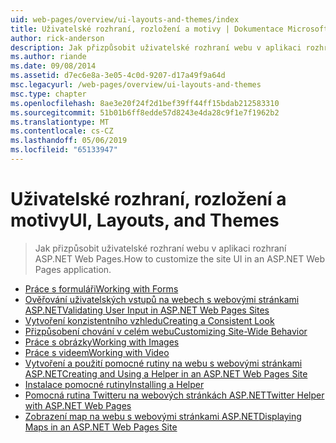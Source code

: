```yaml
---
uid: web-pages/overview/ui-layouts-and-themes/index
title: Uživatelské rozhraní, rozložení a motivy | Dokumentace Microsoftu
author: rick-anderson
description: Jak přizpůsobit uživatelské rozhraní webu v aplikaci rozhraní ASP.NET Web Pages.
ms.author: riande
ms.date: 09/08/2014
ms.assetid: d7ec6e8a-3e05-4c0d-9207-d17a49f9a64d
msc.legacyurl: /web-pages/overview/ui-layouts-and-themes
msc.type: chapter
ms.openlocfilehash: 8ae3e20f24f2d1bef39ff44ff15bdab212583310
ms.sourcegitcommit: 51b01b6ff8edde57d8243e4da28c9f1e7f1962b2
ms.translationtype: MT
ms.contentlocale: cs-CZ
ms.lasthandoff: 05/06/2019
ms.locfileid: "65133947"
---
```

# <a name="ui-layouts-and-themes"></a><span data-ttu-id="14990-103">Uživatelské rozhraní, rozložení a motivy</span><span class="sxs-lookup"><span data-stu-id="14990-103">UI, Layouts, and Themes</span></span>

> <span data-ttu-id="14990-104">Jak přizpůsobit uživatelské rozhraní webu v aplikaci rozhraní ASP.NET Web Pages.</span><span class="sxs-lookup"><span data-stu-id="14990-104">How to customize the site UI in an ASP.NET Web Pages application.</span></span>

- [<span data-ttu-id="14990-105">Práce s formuláři</span><span class="sxs-lookup"><span data-stu-id="14990-105">Working with Forms</span></span>](4-working-with-forms.md)
- [<span data-ttu-id="14990-106">Ověřování uživatelských vstupů na webech s webovými stránkami ASP.NET</span><span class="sxs-lookup"><span data-stu-id="14990-106">Validating User Input in ASP.NET Web Pages Sites</span></span>](validating-user-input-in-aspnet-web-pages-sites.md)
- [<span data-ttu-id="14990-107">Vytvoření konzistentního vzhledu</span><span class="sxs-lookup"><span data-stu-id="14990-107">Creating a Consistent Look</span></span>](3-creating-a-consistent-look.md)
- [<span data-ttu-id="14990-108">Přizpůsobení chování v celém webu</span><span class="sxs-lookup"><span data-stu-id="14990-108">Customizing Site-Wide Behavior</span></span>](18-customizing-site-wide-behavior.md)
- [<span data-ttu-id="14990-109">Práce s obrázky</span><span class="sxs-lookup"><span data-stu-id="14990-109">Working with Images</span></span>](9-working-with-images.md)
- [<span data-ttu-id="14990-110">Práce s videem</span><span class="sxs-lookup"><span data-stu-id="14990-110">Working with Video</span></span>](10-working-with-video.md)
- [<span data-ttu-id="14990-111">Vytvoření a použití pomocné rutiny na webu s webovými stránkami ASP.NET</span><span class="sxs-lookup"><span data-stu-id="14990-111">Creating and Using a Helper in an ASP.NET Web Pages Site</span></span>](creating-and-using-a-helper-in-an-aspnet-web-pages-site.md)
- [<span data-ttu-id="14990-112">Instalace pomocné rutiny</span><span class="sxs-lookup"><span data-stu-id="14990-112">Installing a Helper</span></span>](installing-helpers.md)
- [<span data-ttu-id="14990-113">Pomocná rutina Twitteru na webových stránkách ASP.NET</span><span class="sxs-lookup"><span data-stu-id="14990-113">Twitter Helper with ASP.NET Web Pages</span></span>](twitter-helper.md)
- [<span data-ttu-id="14990-114">Zobrazení map na webu s webovými stránkami ASP.NET</span><span class="sxs-lookup"><span data-stu-id="14990-114">Displaying Maps in an ASP.NET Web Pages Site</span></span>](displaying-maps-in-an-aspnet-web-pages-site.md)
